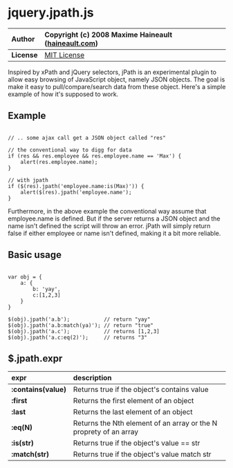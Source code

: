 # jquery.jpath.js #

| **Author** | Copyright (c) 2008 Maxime Haineault ([haineault.com](http://haineault.com)) |
|:-----------|:----------------------------------------------------------------------------|
| **License** | [MIT License](http://www.opensource.org/licenses/mit-license.php)           |

Inspired by xPath and jQuery selectors, jPath is an experimental plugin to allow easy browsing of JavaScript object, namely JSON objects. The goal is make it easy to pull/compare/search data from these object. Here's a simple example of how it's supposed to work.

## Example ##

```

// .. some ajax call get a JSON object called "res"

// the conventional way to digg for data
if (res && res.employee && res.employee.name == 'Max') {
    alert(res.employee.name);
}

// with jpath
if ($(res).jpath('employee.name:is(Max)')) {
    alert($(res).jpath('employee.name');
}

```

Furthermore, in the above example the conventional way assume that employee.name is defined. But if the server returns a JSON object and the name isn't defined the script will throw an error. jPath will simply return false if either employee or name isn't defined, making it a bit more reliable.

## Basic usage ##

```

var obj = {
    a: {
        b: 'yay', 
        c:[1,2,3]
    }
}

$(obj).jpath('a.b');           // return "yay" 
$(obj).jpath('a.b:match(ya)'); // return "true"
$(obj).jpath('a.c');           // returns [1,2,3]
$(obj).jpath('a.c:eq(2)');     // returns "3"

```

## $.jpath.expr ##

| **expr** | **description** |
|:---------|:----------------|
| **:contains(value)** | Returns true if the object's contains value |
| **:first** | Returns the first element of an object |
| **:last** | Returns the last element of an object |
| **:eq(N)** | Returns the Nth element of an array or the N proprety of an array |
| **:is(str)** | Returns true if the object's value == str |
| **:match(str)** | Returns true if the object's value match str |